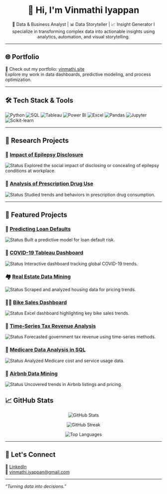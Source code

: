 <h1 align="center">👋 Hi, I'm Vinmathi Iyappan</h1>

<p align="center">
🎯 Data & Business Analyst | 📊 Data Storyteller | 📈 Insight Generator  
I specialize in transforming complex data into actionable insights using analytics, automation, and visual storytelling.
</p>

---

## 🌐 Portfolio  
🔗 Check out my portfolio: [vinmathi.site](https://www.vinmathi.site/?utm_source=ZS_outreach&utm_medium=email&utm_campaign=ZS_AC)  
Explore my work in data dashboards, predictive modeling, and process optimization.

---

## 🛠 Tech Stack & Tools

![Python](https://img.shields.io/badge/Python-3776AB?style=flat&logo=python&logoColor=white)
![SQL](https://img.shields.io/badge/SQL-4479A1?style=flat&logo=postgresql&logoColor=white)
![Tableau](https://img.shields.io/badge/Tableau-E97627?style=flat&logo=tableau&logoColor=white)
![Power BI](https://img.shields.io/badge/PowerBI-F2C811?style=flat&logo=powerbi&logoColor=black)
![Excel](https://img.shields.io/badge/Excel-217346?style=flat&logo=microsoft-excel&logoColor=white)
![Pandas](https://img.shields.io/badge/Pandas-150458?style=flat&logo=pandas&logoColor=white)
![Jupyter](https://img.shields.io/badge/Jupyter-F37626?style=flat&logo=jupyter&logoColor=white)
![Scikit-learn](https://img.shields.io/badge/Scikit--learn-F7931E?style=flat&logo=scikit-learn&logoColor=white)

---

## 🔬 Research Projects

### 🧠 [Impact of Epilepsy Disclosure](https://github.com/Vinmathiiyappan/Research-Impact-of-Epilepsy-Disclosure) 
![Status](https://img.shields.io/badge/Status-In--Progress-yellow)
Explored the social impact of disclosing or concealing of epilepsy conditions at workplace.  

### 💊 [Analysis of Prescription Drug Use](https://github.com/Vinmathiiyappan/Research-Analysis-of-prescription-Drug) 
![Status](https://img.shields.io/badge/Status-In--Progress-yellow)
Studied trends and behaviors in prescription drug consumption.  

---

## 🚀 Featured Projects

### 🏦 [Predicting Loan Defaults](https://github.com/Vinmathiiyappan/Predicting-Loan-Defaults) 
![Status](https://img.shields.io/badge/Status-Completed-brightgreen) 
Built a predictive model for loan default risk.  

### 🦠 [COVID-19 Tableau Dashboard](https://github.com/Vinmathiiyappan/Covid19-Tableau-Dashboard)
![Status](https://img.shields.io/badge/Status-Completed-brightgreen) 
Interactive dashboard tracking global COVID-19 trends.  


### 🏘 [Real Estate Data Mining](https://github.com/Vinmathiiyappan/Real-Estate-Web-Scraping-Data-Mining)  
![Status](https://img.shields.io/badge/Status-Completed-brightgreen) 
Scraped and analyzed housing data for pricing trends.  

### 🚴‍♀️ [Bike Sales Dashboard](https://github.com/Vinmathiiyappan/Bike-Sales-Dashboard-Excel)  
![Status](https://img.shields.io/badge/Status-Completed-brightgreen) 
Excel dashboard highlighting key bike sales trends.  

### 🧾 [Time-Series Tax Revenue Analysis](https://github.com/Vinmathiiyappan/Time-series-Analysis-Tax-Revenue)  
![Status](https://img.shields.io/badge/Status-Completed-brightgreen) 
Forecasted government tax revenue using time-series methods.  

### 🏥 [Medicare Data Analysis in SQL](https://github.com/Vinmathiiyappan/Medicare-Data-Analysis-SQL) 
![Status](https://img.shields.io/badge/Status-Completed-brightgreen) 
Analyzed Medicare cost and service usage data.  


### 🏡 [Airbnb Data Mining](https://github.com/Vinmathiiyappan/Airbnb-Data-Mining)  
![Status](https://img.shields.io/badge/Status-Completed-brightgreen) 
Uncovered trends in Airbnb listings and pricing.  


## 📈 GitHub Stats

<p align="center">
  <img src="https://github-readme-stats.vercel.app/api?username=Vinmathiiyappan&show_icons=true&theme=default&hide_border=true" alt="GitHub Stats" />
</p>

<p align="center">
  <img src="https://streak-stats.demolab.com/?user=Vinmathiiyappan&theme=default&hide_border=true" alt="GitHub Streak" />
</p>

<p align="center">
  <img src="https://github-readme-stats.vercel.app/api/top-langs/?username=Vinmathiiyappan&layout=compact&hide_border=true" alt="Top Languages" />
</p>

---

## 💬 Let's Connect

🔗 [LinkedIn](https://www.linkedin.com/in/vinmathi-iyappan/)  
📧 vinmathi.iyappan@gmail.com

---

_“Turning data into decisions.”_
